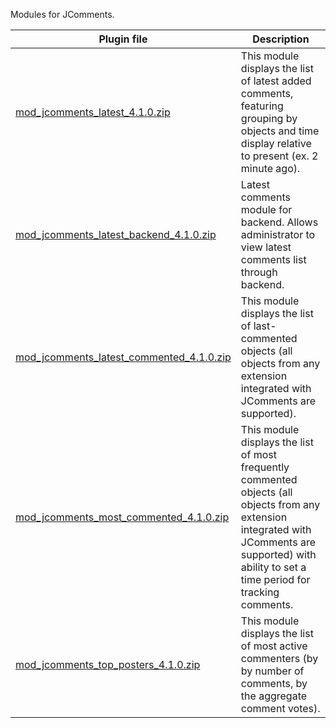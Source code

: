 Modules for JComments.

| Plugin file | Description                                                                                                                                                                                          |
|-------------|------------------------------------------------------------------------------------------------------------------------------------------------------------------------------------------------------|
| [mod_jcomments_latest_4.1.0.zip](https://github.com/exstreme/Jcomments-4/raw/master/build/modules/mod_jcomments_latest_4.1.0.zip) | This module displays the list of latest added comments, featuring grouping by objects and time display relative to present (ex. 2 minute ago).                                                       |
| [mod_jcomments_latest_backend_4.1.0.zip](https://github.com/exstreme/Jcomments-4/raw/master/build/modules/mod_jcomments_latest_backend_4.1.0.zip)           | Latest comments module for backend. Allows administrator to view latest comments list through backend.                                                                                               |
| [mod_jcomments_latest_commented_4.1.0.zip](https://github.com/exstreme/Jcomments-4/raw/master/build/modules/mod_jcomments_latest_commented_4.1.0.zip)           | This module displays the list of last-commented objects (all objects from any extension integrated with JComments are supported).                                                                    |
| [mod_jcomments_most_commented_4.1.0.zip](https://github.com/exstreme/Jcomments-4/raw/master/build/modules/mod_jcomments_most_commented_4.1.0.zip)           | This module displays the list of most frequently commented objects (all objects from any extension integrated with JComments are supported) with ability to set a time period for tracking comments. |
| [mod_jcomments_top_posters_4.1.0.zip](https://github.com/exstreme/Jcomments-4/raw/master/build/modules/mod_jcomments_top_posters_4.1.0.zip)           | This module displays the list of most active commenters (by by number of comments, by the aggregate comment votes).                                                                                                                                          |
